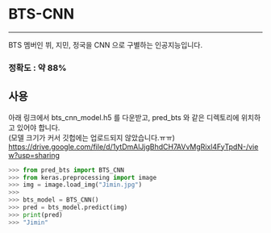 # BTS-CNN
-----------------------
BTS 멤버인 뷔, 지민, 정국을 CNN 으로 구별하는 인공지능입니다.

### 정확도 : 약 88%

사용
-----------
아래 링크에서 bts_cnn_model.h5 를 다운받고, pred_bts 와 같은 디렉토리에 위치하고 있어야 합니다.  
(모델 크기가 커서 깃헙에는 업로드되지 않았습니다.ㅠㅠ)  
https://drive.google.com/file/d/1ytDmAlJjgBhdCH7AVvMgRixl4FyTpdN-/view?usp=sharing


``` python
>>> from pred_bts import BTS_CNN
>>> from keras.preprocessing import image
>>> img = image.load_img("Jimin.jpg")
>>>
>>> bts_model = BTS_CNN()
>>> pred = bts_model.predict(img)
>>> print(pred)
>>> "Jimin"
```
